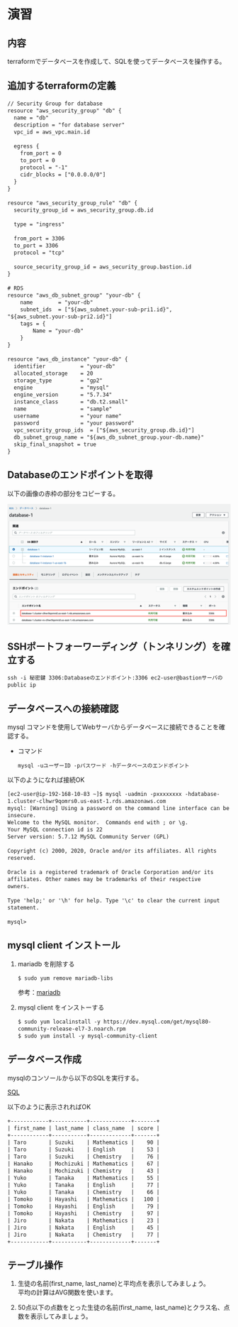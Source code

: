 # 演習

## 内容
terraformでデータベースを作成して、SQLを使ってデータベースを操作する。

## 追加するterraformの定義
```
// Security Group for database
resource "aws_security_group" "db" {
  name = "db"
  description = "for database server"
  vpc_id = aws_vpc.main.id

  egress {
    from_port = 0
    to_port = 0
    protocol = "-1"
    cidr_blocks = ["0.0.0.0/0"]
  }
}

resource "aws_security_group_rule" "db" {
  security_group_id = aws_security_group.db.id

  type = "ingress"

  from_port = 3306
  to_port = 3306
  protocol = "tcp"

  source_security_group_id = aws_security_group.bastion.id
}

# RDS
resource "aws_db_subnet_group" "your-db" {
    name        = "your-db"
    subnet_ids  = ["${aws_subnet.your-sub-pri1.id}", "${aws_subnet.your-sub-pri2.id}"]
    tags = {
        Name = "your-db"
    }
}

resource "aws_db_instance" "your-db" {
  identifier           = "your-db"
  allocated_storage    = 20
  storage_type         = "gp2"
  engine               = "mysql"
  engine_version       = "5.7.34"
  instance_class       = "db.t2.small"
  name                 = "sample"
  username             = "your name"
  password             = "your password"
  vpc_security_group_ids  = ["${aws_security_group.db.id}"]
  db_subnet_group_name = "${aws_db_subnet_group.your-db.name}"
  skip_final_snapshot = true
}
```

## Databaseのエンドポイントを取得
以下の画像の赤枠の部分をコピーする。

![Endpoint](./img/db-endpoint.png)

## SSHポートフォーワーディング（トンネリング）を確立する

```
ssh -i 秘密鍵 3306:Databaseのエンドポイント:3306 ec2-user@bastionサーバのpublic ip
```

## データベースへの接続確認
mysql コマンドを使用してWebサーバからデータベースに接続できることを確認する。

* コマンド
    ```
    mysql -uユーザーID -pパスワード -hデータベースのエンドポイント
    ```

以下のようになれば接続OK
```
[ec2-user@ip-192-168-10-83 ~]$ mysql -uadmin -pxxxxxxxx -hdatabase-1.cluster-clhwr9qomrs0.us-east-1.rds.amazonaws.com
mysql: [Warning] Using a password on the command line interface can be insecure.
Welcome to the MySQL monitor.  Commands end with ; or \g.
Your MySQL connection id is 22
Server version: 5.7.12 MySQL Community Server (GPL)

Copyright (c) 2000, 2020, Oracle and/or its affiliates. All rights reserved.

Oracle is a registered trademark of Oracle Corporation and/or its
affiliates. Other names may be trademarks of their respective
owners.

Type 'help;' or '\h' for help. Type '\c' to clear the current input statement.

mysql> 
```

## mysql client インストール
1. mariadb を削除する  

    ```
    $ sudo yum remove mariadb-libs
    ```

    参考：[mariadb](https://mariadb.com/kb/ja/mariadb/)

2. mysql client をインストーする
    ```
    $ sudo yum localinstall -y https://dev.mysql.com/get/mysql80-community-release-el7-3.noarch.rpm
    $ sudo yum install -y mysql-community-client
    ```

## データベース作成
mysqlのコンソールから以下のSQLを実行する。

[SQL](./create.sql)

以下のように表示されればOK
```
+------------+-----------+-------------+-------+
| first_name | last_name | class_name  | score |
+------------+-----------+-------------+-------+
| Taro       | Suzuki    | Mathematics |    90 |
| Taro       | Suzuki    | English     |    53 |
| Taro       | Suzuki    | Chemistry   |    76 |
| Hanako     | Mochizuki | Mathematics |    67 |
| Hanako     | Mochizuki | Chemistry   |    43 |
| Yuko       | Tanaka    | Mathematics |    55 |
| Yuko       | Tanaka    | English     |    77 |
| Yuko       | Tanaka    | Chemistry   |    66 |
| Tomoko     | Hayashi   | Mathematics |   100 |
| Tomoko     | Hayashi   | English     |    79 |
| Tomoko     | Hayashi   | Chemistry   |    97 |
| Jiro       | Nakata    | Mathematics |    23 |
| Jiro       | Nakata    | English     |    45 |
| Jiro       | Nakata    | Chemistry   |    77 |
+------------+-----------+-------------+-------+
```

## テーブル操作
1. 生徒の名前(first_name, last_name)と平均点を表示してみましょう。  
平均の計算はAVG関数を使います。

2. 50点以下の点数をとった生徒の名前(first_name, last_name)とクラス名、点数を表示してみましょう。
